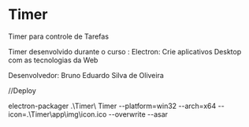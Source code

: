 # Timer
Timer para controle de Tarefas

Timer desenvolvido durante o curso : Electron: Crie aplicativos Desktop com as tecnologias da Web

Desenvolvedor: Bruno Eduardo Silva de Oliveira

//Deploy

electron-packager .\Timer\ Timer --platform=win32 --arch=x64 --icon=.\Timer\app\img\icon.ico --overwrite --asar
